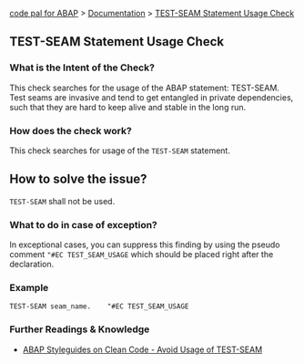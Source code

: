 [code pal for ABAP](../../README.md) > [Documentation](../check_documentation.md) > [TEST-SEAM Statement Usage Check](test-seam-usage.md)

## TEST-SEAM Statement Usage Check

### What is the Intent of the Check?

This check searches for the usage of the ABAP statement: TEST-SEAM. 
Test seams are invasive and tend to get entangled in private dependencies, such that they are hard to keep alive and stable in the long run.

### How does the check work?

This check searches for usage of the `TEST-SEAM` statement.

## How to solve the issue?

`TEST-SEAM` shall not be used.

### What to do in case of exception?

In exceptional cases, you can suppress this finding by using the pseudo comment `"#EC TEST_SEAM_USAGE` which should be placed right after the declaration.

### Example

```abap
TEST-SEAM seam_name.    "#EC TEST_SEAM_USAGE
```

### Further Readings & Knowledge

* [ABAP Styleguides on Clean Code - Avoid Usage of TEST-SEAM](https://github.com/SAP/styleguides/blob/master/clean-abap/CleanABAP.md#use-test-seams-as-temporary-workaround)
